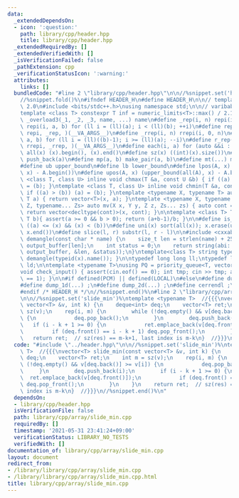 ```yaml
---
data:
  _extendedDependsOn:
  - icon: ':question:'
    path: library/cpp/header.hpp
    title: library/cpp/header.hpp
  _extendedRequiredBy: []
  _extendedVerifiedWith: []
  _isVerificationFailed: false
  _pathExtension: cpp
  _verificationStatusIcon: ':warning:'
  attributes:
    links: []
  bundledCode: "#line 2 \"library/cpp/header.hpp\"\n\n//%snippet.set('header')%\n\
    //%snippet.fold()%\n#ifndef HEADER_H\n#define HEADER_H\n\n// template version\
    \ 2.0\n#include <bits/stdc++.h>\nusing namespace std;\n\n// varibable settings\n\
    template <class T> constexpr T inf = numeric_limits<T>::max() / 2.1;\n\n#define\
    \ _overload3(_1, _2, _3, name, ...) name\n#define _rep(i, n) repi(i, 0, n)\n#define\
    \ repi(i, a, b) for (ll i = (ll)(a); i < (ll)(b); ++i)\n#define rep(...) _overload3(__VA_ARGS__,\
    \ repi, _rep, )(__VA_ARGS__)\n#define _rrep(i, n) rrepi(i, 0, n)\n#define rrepi(i,\
    \ a, b) for (ll i = (ll)((b)-1); i >= (ll)(a); --i)\n#define r_rep(...) _overload3(__VA_ARGS__,\
    \ rrepi, _rrep, )(__VA_ARGS__)\n#define each(i, a) for (auto &&i : a)\n#define\
    \ all(x) (x).begin(), (x).end()\n#define sz(x) ((int)(x).size())\n#define pb(a)\
    \ push_back(a)\n#define mp(a, b) make_pair(a, b)\n#define mt(...) make_tuple(__VA_ARGS__)\n\
    #define ub upper_bound\n#define lb lower_bound\n#define lpos(A, x) (lower_bound(all(A),\
    \ x) - A.begin())\n#define upos(A, x) (upper_bound(all(A), x) - A.begin())\ntemplate\
    \ <class T, class U> inline void chmax(T &a, const U &b) { if ((a) < (b)) (a)\
    \ = (b); }\ntemplate <class T, class U> inline void chmin(T &a, const U &b) {\
    \ if ((a) > (b)) (a) = (b); }\ntemplate <typename X, typename T> auto mv(X x,\
    \ T a) { return vector<T>(x, a); }\ntemplate <typename X, typename Y, typename\
    \ Z, typename... Zs> auto mv(X x, Y y, Z z, Zs... zs) { auto cont = mv(y, z, zs...);\
    \ return vector<decltype(cont)>(x, cont); }\n\ntemplate <class T> T cdiv(T a,\
    \ T b){ assert(a >= 0 && b > 0); return (a+b-1)/b; }\n\n#define is_in(x, a, b)\
    \ ((a) <= (x) && (x) < (b))\n#define uni(x) sort(all(x)); x.erase(unique(all(x)),\
    \ x.end())\n#define slice(l, r) substr(l, r - l)\n\n#include <cxxabi.h>\nstring\
    \ demangle(const char * name) {\n    size_t len = strlen(name) + 256;\n    char\
    \ output_buffer[len];\n    int status = 0;\n    return string(abi::__cxa_demangle(name,\
    \ output_buffer, &len, &status));\n}\ntemplate<class T> string type(T x){ return\
    \ demangle(typeid(x).name()); }\n\ntypedef long long ll;\ntypedef long double\
    \ ld;\n\ntemplate <typename T>\nusing PQ = priority_queue<T, vector<T>, greater<T>>;\n\
    void check_input() { assert(cin.eof() == 0); int tmp; cin >> tmp; assert(cin.eof()\
    \ == 1); }\n\n#if defined(PCM) || defined(LOCAL)\n#else\n#define dump(...) ;\n\
    #define dump_1d(...) ;\n#define dump_2d(...) ;\n#define cerrendl ;\n#endif\n\n\
    #endif /* HEADER_H */\n//%snippet.end()%\n#line 2 \"library/cpp/array/slide_min.cpp\"\
    \n\n//%snippet.set('slide_min')%\ntemplate <typename T>  //{{{\nvector<T> slide_min(const\
    \ vector<T> &v, int k) {\n    deque<int> deq;\n    vector<T> ret;\n    int m =\
    \ sz(v);\n    rep(i, m) {\n        while (!deq.empty() && v[deq.back()] >= v[i])\
    \ {\n            deq.pop_back();\n        }\n        deq.push_back(i);\n     \
    \   if (i - k + 1 >= 0) {\n            ret.emplace_back(v[deq.front()]);\n   \
    \         if (deq.front() == i - k + 1) deq.pop_front();\n        }\n    }\n \
    \   return ret;  // sz(res) == m-k+1, last index is m-k\n}  //}}}\n//%snippet.end()%\n"
  code: "#include \"../header.hpp\"\n\n//%snippet.set('slide_min')%\ntemplate <typename\
    \ T>  //{{{\nvector<T> slide_min(const vector<T> &v, int k) {\n    deque<int>\
    \ deq;\n    vector<T> ret;\n    int m = sz(v);\n    rep(i, m) {\n        while\
    \ (!deq.empty() && v[deq.back()] >= v[i]) {\n            deq.pop_back();\n   \
    \     }\n        deq.push_back(i);\n        if (i - k + 1 >= 0) {\n          \
    \  ret.emplace_back(v[deq.front()]);\n            if (deq.front() == i - k + 1)\
    \ deq.pop_front();\n        }\n    }\n    return ret;  // sz(res) == m-k+1, last\
    \ index is m-k\n}  //}}}\n//%snippet.end()%\n"
  dependsOn:
  - library/cpp/header.hpp
  isVerificationFile: false
  path: library/cpp/array/slide_min.cpp
  requiredBy: []
  timestamp: '2021-05-31 23:41:24+09:00'
  verificationStatus: LIBRARY_NO_TESTS
  verifiedWith: []
documentation_of: library/cpp/array/slide_min.cpp
layout: document
redirect_from:
- /library/library/cpp/array/slide_min.cpp
- /library/library/cpp/array/slide_min.cpp.html
title: library/cpp/array/slide_min.cpp
---
```

